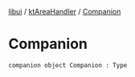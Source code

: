 [libui](../README.md) / [ktAreaHandler](README.md) / [Companion](-companion.md)

# Companion

`companion object Companion : Type`

